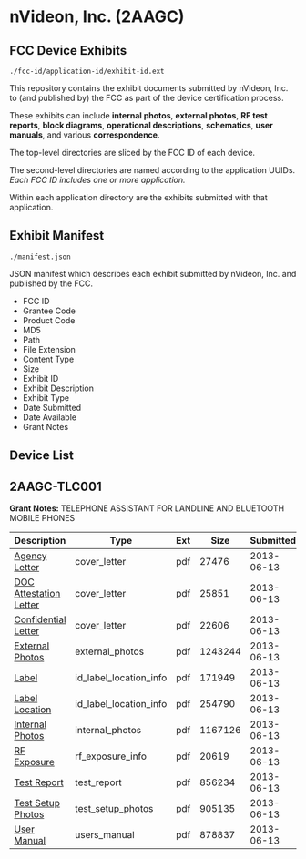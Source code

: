 # nVideon, Inc. (2AAGC)
## FCC Device Exhibits

```
./fcc-id/application-id/exhibit-id.ext
```

This repository contains the exhibit documents submitted by nVideon, Inc. to (and published by) the FCC as part of the device certification process.

These exhibits can include **internal photos**, **external photos**, **RF test reports**, **block diagrams**, **operational descriptions**, **schematics**, **user manuals**, and various **correspondence**.

The top-level directories are sliced by the FCC ID of each device.

The second-level directories are named according to the application UUIDs. *Each FCC ID includes one or more application.*

Within each application directory are the exhibits submitted with that application. 

## Exhibit Manifest

```
./manifest.json
```

JSON manifest which describes each exhibit submitted by nVideon, Inc. and published by the FCC.

- FCC ID
- Grantee Code
- Product Code
- MD5
- Path
- File Extension
- Content Type
- Size
- Exhibit ID
- Exhibit Description
- Exhibit Type
- Date Submitted
- Date Available
- Grant Notes

## Device List
## 2AAGC-TLC001
**Grant Notes:** TELEPHONE ASSISTANT FOR LANDLINE AND BLUETOOTH MOBILE PHONES

| Description | Type | Ext | Size | Submitted | Available |
| ----------- | ---- | --- | ---- | --------- | --------- |
| [Agency Letter](2AAGC-TLC001/9be5bbbde4aca20e499f4d294455ecb4/1989532.pdf) | cover_letter | pdf | 27476 | 2013-06-13 | 2013-06-13 |
| [DOC Attestation Letter](2AAGC-TLC001/9be5bbbde4aca20e499f4d294455ecb4/1989533.pdf) | cover_letter | pdf | 25851 | 2013-06-13 | 2013-06-13 |
| [Confidential Letter](2AAGC-TLC001/9be5bbbde4aca20e499f4d294455ecb4/1989535.pdf) | cover_letter | pdf | 22606 | 2013-06-13 | 2013-06-13 |
| [External Photos](2AAGC-TLC001/9be5bbbde4aca20e499f4d294455ecb4/1989537.pdf) | external_photos | pdf | 1243244 | 2013-06-13 | 2013-06-13 |
| [Label](2AAGC-TLC001/9be5bbbde4aca20e499f4d294455ecb4/1989531.pdf) | id_label_location_info | pdf | 171949 | 2013-06-13 | 2013-06-13 |
| [Label Location](2AAGC-TLC001/9be5bbbde4aca20e499f4d294455ecb4/1989536.pdf) | id_label_location_info | pdf | 254790 | 2013-06-13 | 2013-06-13 |
| [Internal Photos](2AAGC-TLC001/9be5bbbde4aca20e499f4d294455ecb4/1989538.pdf) | internal_photos | pdf | 1167126 | 2013-06-13 | 2013-06-13 |
| [RF Exposure](2AAGC-TLC001/9be5bbbde4aca20e499f4d294455ecb4/1989539.pdf) | rf_exposure_info | pdf | 20619 | 2013-06-13 | 2013-06-13 |
| [Test Report](2AAGC-TLC001/9be5bbbde4aca20e499f4d294455ecb4/1989534.pdf) | test_report | pdf | 856234 | 2013-06-13 | 2013-06-13 |
| [Test Setup Photos](2AAGC-TLC001/9be5bbbde4aca20e499f4d294455ecb4/1989540.pdf) | test_setup_photos | pdf | 905135 | 2013-06-13 | 2013-06-13 |
| [User Manual](2AAGC-TLC001/9be5bbbde4aca20e499f4d294455ecb4/1989541.pdf) | users_manual | pdf | 878837 | 2013-06-13 | 2013-06-13 |
